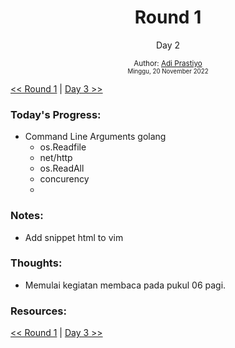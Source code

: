 <div align="center">
  <h1>Round 1</h1>
  <p>Day 2</p>

  <sub>
    Author: <a href="https://github.com/adiprass" target="_blank">Adi Prastiyo</a>
    <br>
    <small>Minggu, 20 November 2022</small>
  </sub>
</div>

[<< Round 1](README.md) | [Day 3 >>](day003.md)

### Today's Progress:

- Command Line Arguments golang
  - os.Readfile
  - net/http
  - os.ReadAll
  - concurency
  - 

### Notes:

- Add snippet html to vim

### Thoughts:

- Memulai kegiatan membaca pada pukul 06 pagi.

### Resources:


[<< Round 1](README.md) | [Day 3 >>](day003.md)

